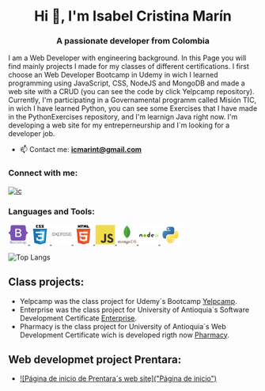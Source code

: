 <h1 align="center">Hi 👋, I'm Isabel Cristina Marín</h1>
<h3 align="center">A passionate developer from Colombia</h3>

<p> I am a Web Developer with engineering background. In this Page you will find mainly projects I made for my classes of different certifications. I first choose an Web Developer Bootcamp in Udemy in wich I learned programming using JavaScript, CSS, NodeJS and MongoDB and made a web site with a CRUD (you can see the code by click Yelpcamp repository). Currently, I'm participating in a Governamental programm called Misión TIC, in wich I have
learned Python, you can see some Exercises that I have made in the PythonExercises repository, and I'm learnign Java
right now. I'm developing a web site for my entreperneurship and I´m looking for a developer job.</p>

- 📫 Contact me: **icmarint@gmail.com**

<h3 align="left">Connect with me:</h3>
<p align="left">
<a href="https://linkedin.com/in/icmarint" target="blank"><img align="center" src="https://raw.githubusercontent.com/rahuldkjain/github-profile-readme-generator/master/src/images/icons/Social/linked-in-alt.svg" alt="ic" height="30" width="40" /></a>
</p>

<h3 align="left">Languages and Tools:</h3>
<p align="left"> <a href="https://getbootstrap.com" target="_blank" rel="noreferrer"> <img src="https://raw.githubusercontent.com/devicons/devicon/master/icons/bootstrap/bootstrap-plain-wordmark.svg" alt="bootstrap" width="40" height="40"/> </a> <a href="https://www.w3schools.com/css/" target="_blank" rel="noreferrer"> <img src="https://raw.githubusercontent.com/devicons/devicon/master/icons/css3/css3-original-wordmark.svg" alt="css3" width="40" height="40"/> </a> <a href="https://expressjs.com" target="_blank" rel="noreferrer"> <img src="https://raw.githubusercontent.com/devicons/devicon/master/icons/express/express-original-wordmark.svg" alt="express" width="40" height="40"/> </a> <a href="https://www.w3.org/html/" target="_blank" rel="noreferrer"> <img src="https://raw.githubusercontent.com/devicons/devicon/master/icons/html5/html5-original-wordmark.svg" alt="html5" width="40" height="40"/> </a> <a href="https://developer.mozilla.org/en-US/docs/Web/JavaScript" target="_blank" rel="noreferrer"> <img src="https://raw.githubusercontent.com/devicons/devicon/master/icons/javascript/javascript-original.svg" alt="javascript" width="40" height="40"/> </a> <a href="https://www.mongodb.com/" target="_blank" rel="noreferrer"> <img src="https://raw.githubusercontent.com/devicons/devicon/master/icons/mongodb/mongodb-original-wordmark.svg" alt="mongodb" width="40" height="40"/> </a> <a href="https://nodejs.org" target="_blank" rel="noreferrer"> <img src="https://raw.githubusercontent.com/devicons/devicon/master/icons/nodejs/nodejs-original-wordmark.svg" alt="nodejs" width="40" height="40"/> </a> <a href="https://www.python.org" target="_blank" rel="noreferrer"> <img src="https://raw.githubusercontent.com/devicons/devicon/master/icons/python/python-original.svg" alt="python" width="40" height="40"/> </a> </p>

![Top Langs](https://github-readme-stats.vercel.app/api/top-langs/?username=icmarint&layout=compact&theme=dark)

## Class projects:
*  Yelpcamp was the class project for Udemy´s Bootcamp [Yelpcamp](https://github.com/icmarint/Yelpcamp "Yelpcamp").
*  Enterprise was the class project for University of Antioquia´s Software Development Certificate [Enterprise](https://github.com/TitanesUdeA/Entrega4 "Enterprise").
*  Pharmacy is the class project for University of Antioquia´s Web Development Certificate wich is developed rigth now [Pharmacy](https://github.com/WebsiteBuilderTIC2/Farmacia "Pharmacy").

## Web developmet project Prentara:
* [![Página de inicio de Prentara´s web site]("Página de inicio")](https://res.cloudinary.com/dc3gnpnyz/image/upload/v1667842142/Images%20Prentara/Heroku%20Images/Captura1_o6ggu4.jpg)

